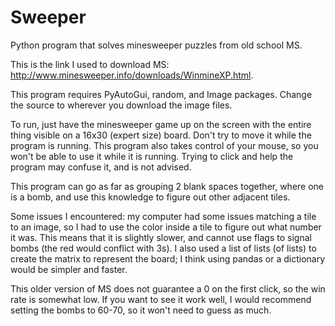 # Sweeper
Python program that solves minesweeper puzzles from old school MS.

This is the link I used to download MS: http://www.minesweeper.info/downloads/WinmineXP.html.

This program requires PyAutoGui, random, and Image packages.
Change the source to wherever you download the image files.

To run, just have the minesweeper game up on the screen with the entire thing visible on a 16x30 (expert size) board.  Don't try to move it while the program is running.  This program also takes control of your mouse, so you won't be able to use it while it is running.  Trying to click and help the program may confuse it, and is not advised.

This program can go as far as grouping 2 blank spaces together, where one is a bomb, and use this knowledge to figure out other adjacent tiles.

Some issues I encountered: my computer had some issues matching a tile to an image, so I had to use the color inside a tile to figure out what number it was.  This means that it is slightly slower, and cannot use flags to signal bombs (the red would conflict with 3s).  I also used a list of lists (of lists) to create the matrix to represent the board; I think using pandas or a dictionary would be simpler and faster.

This older version of MS does not guarantee a 0 on the first click, so the win rate is somewhat low.  If you want to see it work well, I would recommend setting the bombs to 60-70, so it won't need to guess as much.
